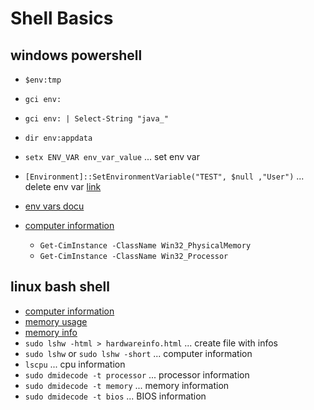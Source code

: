 # Shell Basics

## windows powershell

- `$env:tmp`
- `gci env:`
- `gci env: | Select-String "java_"`
- `dir env:appdata`
- `setx ENV_VAR env_var_value`  ... set env var
- `[Environment]::SetEnvironmentVariable("TEST", $null ,"User")`  ... delete env var [link](https://www.digitalcitizen.life/remove-edit-clear-environment-variables/)

- [env vars docu](https://learn.microsoft.com/en-us/powershell/module/microsoft.powershell.core/about/about_environment_variables?view=powershell-7.2)
- [computer information](https://learn.microsoft.com/en-us/powershell/scripting/samples/collecting-information-about-computers?view=powershell-7.2)
  - `Get-CimInstance -ClassName Win32_PhysicalMemory`
  - `Get-CimInstance -ClassName Win32_Processor`

## linux bash shell

- [computer information](https://www.tecmint.com/commands-to-collect-system-and-hardware-information-in-linux/#:~:text=1.,kernel%20name%20of%20your%20system.&text=To%20view%20your%20network%20hostname,the%20uname%20command%20as%20shown.)
- [memory usage](https://phoenixnap.com/kb/linux-commands-check-memory-usage#:~:text=Checking%20Memory%20Usage%20in%20Linux%20using%20the%20GUI,-Using%20a%20graphical&text=Navigate%20to%20Show%20Applications.,including%20historical%20information%20is%20displayed.)
- [memory info](https://www.cyberciti.biz/faq/linux-ram-info-command/)
- `sudo lshw -html > hardwareinfo.html` ... create file with infos
- `sudo lshw` or `sudo lshw -short` ... computer information
- `lscpu` ... cpu information
- `sudo dmidecode -t processor` ... processor information
- `sudo dmidecode -t memory` ... memory information
- `sudo dmidecode -t bios` ... BIOS information
